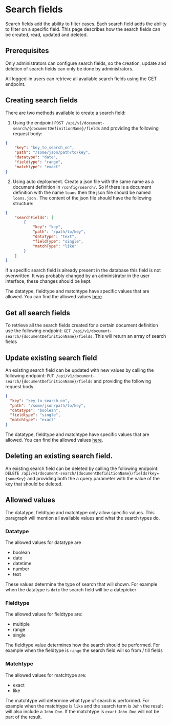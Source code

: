 # Search fields

Search fields add the ability to filter cases. Each search field adds the ability to filter on a specific field.
This page describes how the search fields can be created, read, updated and deleted.

## Prerequisites
Only administrators can configure search fields, so the creation, update and deletion of search fields can only be done by administrators.

All logged-in users can retrieve all available search fields using the GET endpoint.

## Creating search fields

There are two methods available to create a search field:

1) Using the endpoint `POST /api/v1/document-search/{documentDefinitionName}/fields` and providing the following request body:

```json
{
    "key": "key_to_search_on",
    "path": "/some/json/path/to/key",
    "datatype": "date",
    "fieldtype": "range",
    "matchtype": "exact"
}
```

2) Using auto deployment. Create a json file with the same name as a document definition in `/config/search/`. So if there is
a document definition with the name `loans` then the json file should be named `loans.json.` The content of the json file
should have the following structure:

```json
{
    "searchFields": [
        {
            "key": "key",
            "path": "/path/to/key",
            "dataType": "text",
            "fieldType": "single",
            "matchType": "like"
        }
    ]
}
```

If a specific search field is already present in the database this field is not overwritten. It was probably changed by an
administrator in the user interface, these changes should be kept.

The datatype, fieldtype and matchtype have specific values that are allowed.
You can find the allowed values [here](#allowed-values).

## Get all search fields

To retrieve all the search fields created for a certain document definition use the following endpoint:
`GET /api/v1/document-search/{documentDefinitionName}/fields`. This will return an array of search fields

## Update existing search field
An existing search field can be updated with new values by calling the following endpoint:
`PUT /api/v1/document-search/{documentDefinitionName}/fields` and providing the following request body

```json
{
  "key": "key_to_search_on",
  "path": "/some/json/path/to/key",
  "datatype": "boolean",
  "fieldtype": "single",
  "matchtype": "exact"
}
```

The datatype, fieldtype and matchtype have specific values that are allowed.
You can find the allowed values [here](#allowed-values).

## Deleting an existing search field.

An existing search field can be deleted by calling the following endpoint:
`DELETE /api/v1/document-search/{documentDefinitionName}/fields?key={someKey}` and providing both the a query parameter with the 
value of the key that should be deleted.

## Allowed values
The datatype, fieldtype and matchtype only allow specific values. This paragraph will mention all available values
and what the search types do.

### Datatype
The allowed values for datatype are
* boolean
* date
* datetime
* number
* text

These values determine the type of search that will shown. For example when the datatype is `date` the 
search field will be a datepicker

### Fieldtype
The allowed values for fieldtype are:
* multiple
* range
* single

The fieldtype value determines how the search should be performed. For example when the fieldtype is `range`
the search field will so from / till fields

### Matchtype
The allowed values for matchtype are:
* exact
* like

The matchtype will determine what type of search is performed. For example when the matchtype is `like` and
the search term is `John` the result will also include a `John Doe`. If the matchtype is `exact` `John Doe` 
will not be part of the result.
